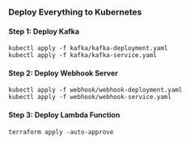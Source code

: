 ### Deploy Everything to Kubernetes

#### Step 1: Deploy Kafka
```
kubectl apply -f kafka/kafka-deployment.yaml
kubectl apply -f kafka/kafka-service.yaml
```

#### Step 2: Deploy Webhook Server
```
kubectl apply -f webhook/webhook-deployment.yaml
kubectl apply -f webhook/webhook-service.yaml
```

#### Step 3: Deploy Lambda Function
```
terraform apply -auto-approve
```
